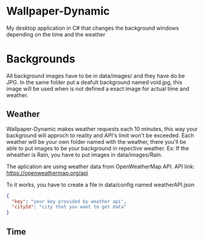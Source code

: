 # Wallpaper-Dynamic
My desktop application in C# that changes the background windows depending on the time and the weather

# Backgrounds
All background images have to be in data/images/ and they have do be JPG. In the same folder put a deafult background named void.jpg, this image will be used when is not defined a exact image for actual time and weather.
## Weather
Wallpaper-Dynamic makes weather requests each 10 minutes, this way your background will approch to reality and API's limit won't be exceeded.
Each weather will be your own folder named with the weather, there you'll be able to put images to be your background in repective weather. Ex: If the wheather is Rain, you have to put images in data/images/Rain.

The aplication are using weather data from OpenWeatherMap API. 
API link: https://openweathermap.org/api

To it works, you have to create a file in data/config named weatherAPI.json
```JSON
{
  "key": "your key provided by weather api",
  "cityId": "city that you want to get data"
}
```
## Time
